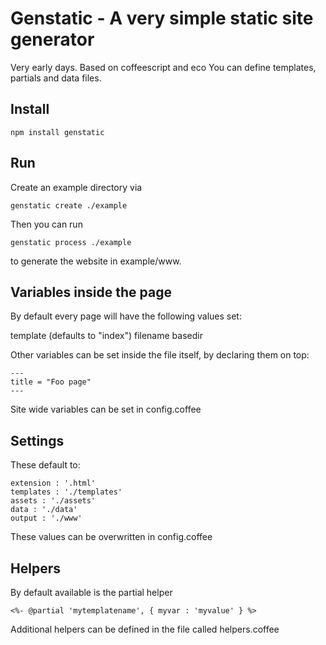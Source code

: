 # Genstatic - A very simple static site generator

Very early days.
Based on coffeescript and eco
You can define templates, partials and data files.

## Install

    npm install genstatic

## Run

Create an example directory via

    genstatic create ./example


Then you can run 
    
    genstatic process ./example
    
to generate the website in example/www.

## Variables inside the page

By default every page will have the following values set:

template (defaults to "index")
filename
basedir

Other variables can be set inside the file itself, by declaring them on top:

    ---
    title = "Foo page"
    ---

Site wide variables can be set in config.coffee

## Settings 

These default to:

    extension : '.html'
    templates : './templates'
    assets : './assets'
    data : './data'
    output : './www'

These values can be overwritten in config.coffee

## Helpers

By default available is the partial helper
    
    <%- @partial 'mytemplatename', { myvar : 'myvalue' } %>
    
Additional helpers can be defined in the file called helpers.coffee    